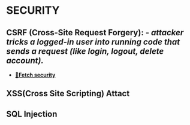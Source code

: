 # **SECURITY**

## **CSRF (Cross-Site Request Forgery): -** _attacker tricks a logged-in user into running code that sends a request (like login, logout, delete account)._

- **[🔗Fetch security](./fetchAttack/fetchSecurity.js)**

## **XSS(Cross Site Scripting) Attact**

## **SQL Injection**

##
